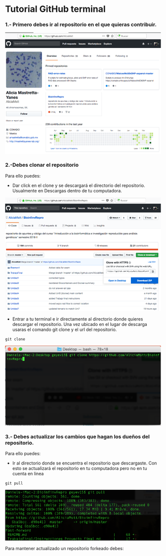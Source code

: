 # Tutorial GitHub terminal

### 1.- Primero debes ir al repositorio en el que quieras contribuir.



![](Repo_Alicia.png)

### 2.-Debes clonar el repositorio

Para ello puedes:

* Dar click en el clone y se descargará el directorio del repositorio. Usualmente en Descargas dentro de tu computadora.

![](git_clone.png)

* Entrar a tu terminal e ir directamente al directorio donde quieres descargar el repositorio. Una vez ubicado en el lugar de descarga usaras el comando git clone y el url del repositorio.

```
git clone 
```

![](git_clone_terminal.png)

### 3.- Debes actualizar los cambios que hagan los dueños del repositorio.

Para ello puedes:

* Ir al directorio donde se encuentra el repositorio que descargaste. Con esto se actualizará el repositorio en tu computadora pero no en tu cuenta en linea

```
git pull
```
![](git_pull_terminal.png)


Para mantener actualizado un repositorio forkeado debes:

